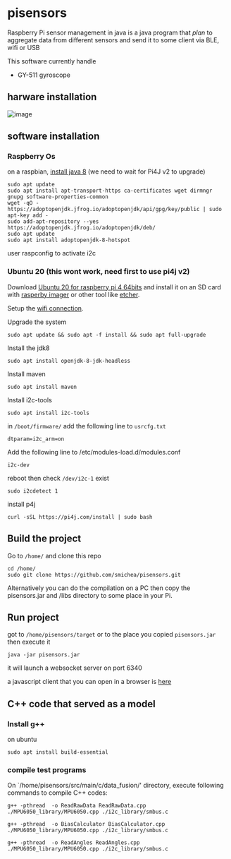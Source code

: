 # pisensors
Raspberry Pi sensor management in java
is a java program that *plan* to aggregate data from different sensors and send it to some client via BLE, wifi or USB

This software currently handle
* GY-511 gyroscope

## harware installation

![image](https://user-images.githubusercontent.com/16659140/95651679-9b751c80-0b1e-11eb-9ac0-be16d9dfb82e.png)

## software installation

### Raspberry Os
on a raspbian, [install java 8](https://linuxize.com/post/install-java-on-debian-10/) (we need to wait for Pi4J v2 to upgrade) 

```
sudo apt update
sudo apt install apt-transport-https ca-certificates wget dirmngr gnupg software-properties-common
wget -qO - https://adoptopenjdk.jfrog.io/adoptopenjdk/api/gpg/key/public | sudo apt-key add -
sudo add-apt-repository --yes https://adoptopenjdk.jfrog.io/adoptopenjdk/deb/
sudo apt update
sudo apt install adoptopenjdk-8-hotspot
```
user raspconfig to activate i2c

### Ubuntu 20 (this wont work, need first to use pi4j v2)
Download [Ubuntu 20 for raspberry pi 4 64bits](https://ubuntu.com/download/raspberry-pi)
and install it on an SD card with [rasperby imager](https://www.raspberrypi.org/downloads/) or other tool like [etcher](https://www.balena.io/etcher/).

Setup the [wifi connection](https://medium.com/@huobur/how-to-setup-wifi-on-raspberry-pi-4-with-ubuntu-20-04-lts-64-bit-arm-server-ceb02303e49b).

Upgrade the system
```
sudo apt update && sudo apt -f install && sudo apt full-upgrade
```

Install the jdk8
```
sudo apt install openjdk-8-jdk-headless
```

Install maven
```
sudo apt install maven
```

Install i2c-tools
```
sudo apt install i2c-tools
```

in `/boot/firmware/` add the following line to `usrcfg.txt`
```
dtparam=i2c_arm=on
```

Add the following line to /etc/modules-load.d/modules.conf
```
i2c-dev
```

reboot then check `/dev/i2c-1` exist
```
sudo i2cdetect 1
```

install p4j
```
curl -sSL https://pi4j.com/install | sudo bash
```

## Build the project

Go to `/home/` and clone this repo
```
cd /home/
sudo git clone https://github.com/smichea/pisensors.git
```
Alternatively you can do the compilation on a PC then copy the pisensors.jar and /libs directory to some place in your Pi.


## Run project
got to `/home/pisensors/target` or to the place you copied `pisensors.jar` then execute it
```
java -jar pisensors.jar
```

it will launch a websocket server on port 6340

a javascript client that you can open in a browser is [here](https://github.com/smichea/pisensors/tree/master/src/main/js)



## C++ code that served as a model 

### Install g++

on ubuntu
```
sudo apt install build-essential
````

### compile test programs
On `/home/pisensors/src/main/c/data_fusion/' directory, execute following commands to compile C++ codes:

```
g++ -pthread  -o ReadRawData ReadRawData.cpp ./MPU6050_library/MPU6050.cpp ./i2c_library/smbus.c
```

```
g++ -pthread  -o BiasCalculator BiasCalculator.cpp ./MPU6050_library/MPU6050.cpp ./i2c_library/smbus.c
```

```
g++ -pthread  -o ReadAngles ReadAngles.cpp ./MPU6050_library/MPU6050.cpp ./i2c_library/smbus.c
```



